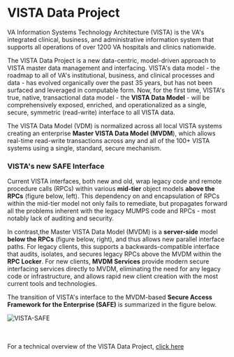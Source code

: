 # VISTA Data Project

VA Information Systems Technology Architecture (VISTA) is the VA's integrated clinical, business, and administrative information system that supports all operations of over 1200 VA hospitals and clinics nationwide.  

The VISTA Data Project is a new data-centric, model-driven approach to VISTA master data management and interfacing.  VISTA's data model - the roadmap to all of VA's institutional, business, and clinical processes and data - has evolved organically over the past 35 years, but has not been surfaced and leveraged in computable form. Now, for the first time, VISTA's true, native, transactional data model - the **VISTA Data Model** - will be comprehensively exposed, enriched, and operationalized as a single, secure, symmetric (read-write) interface to all VISTA data.   

The VISTA Data Model (VDM) is normalized across all local VISTA systems creating an enterprise __Master VISTA Data Model (MVDM__), which allows real-time read-write transactions across any and all of the 100+ VISTA systems using a single, standard, secure mechanism. 


### VISTA's new SAFE Interface

Current VISTA interfaces, both new and old, wrap legacy code and remote procedure calls (RPCs) within various __mid-tier__ object models __above the RPCs__ (figure below, left). This dependency on and encapsulation of RPCs within the mid-tier model not only fails to remediate, but propagates forward all the problems inherent with the legacy MUMPS code and RPCs - most notably lack of auditing and security.

In contrast,the Master VISTA Data Model (MVDM) is a __server-side__ model  __below the RPCs__ (figure below, right), and thus allows new parallel interface paths. For legacy clients, this supports a backwards-compatible interface that audits, isolates, and secures legacy RPCs above the MVDM within the __RPC Locker__. For  new clients, __MVDM Services__ provide modern secure interfacing services directly to MVDM, eliminating the need for any legacy code or infrastructure, and allows rapid new client creation with the most current tools and technologies.

The transition of VISTA's interface to the MVDM-based __Secure Access Framework for the Enterprise (SAFE)__ is summarized in the figure below.


![VISTA-SAFE](https://github.com/vistadataproject/documents/blob/master/images/VISTA-SAFE-20170115.png)
<br><br><br>

For a technical overview of the VISTA Data Project, [click here](https://github.com/vistadataproject/documents/tree/master/Background)


